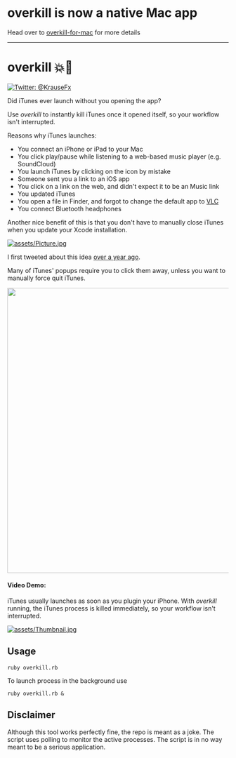 # overkill is now a native Mac app

Head over to [overkill-for-mac](https://krausefx.com/blog/introducing-overkill-dont-let-itunes-interrupt-your-workflow) for more details

---

# overkill 💥🎵

[![Twitter: @KrauseFx](https://img.shields.io/badge/contact-@KrauseFx-blue.svg?style=flat)](https://twitter.com/KrauseFx)

Did iTunes ever launch without you opening the app? 

Use _overkill_ to instantly kill iTunes once it opened itself, so your workflow isn't interrupted.

Reasons why iTunes launches:

- You connect an iPhone or iPad to your Mac
- You click play/pause while listening to a web-based music player (e.g. SoundCloud)
- You launch iTunes by clicking on the icon by mistake
- Someone sent you a link to an iOS app
- You click on a link on the web, and didn't expect it to be an Music link
- You updated iTunes
- You open a file in Finder, and forgot to change the default app to [VLC](https://www.videolan.org/vlc/index.html)
- You connect Bluetooth headphones

Another nice benefit of this is that you don't have to manually close iTunes when you update your Xcode installation.

[![assets/Picture.jpg](assets/Picture.jpg)](https://youtu.be/r1zhJ5wn5sk)

I first tweeted about this idea [over a year ago](https://twitter.com/krausefx/status/649706992655708164).

Many of iTunes' popups require you to click them away, unless you want to manually force quit iTunes.

<p align="center">
  <img src="assets/iTunesLogin.png" width="650" />
</p>

#### Video Demo:

iTunes usually launches as soon as you plugin your iPhone. With _overkill_ running, the iTunes process is killed immediately, so your workflow isn't interrupted.

[![assets/Thumbnail.jpg](assets/Thumbnail.jpg)](https://youtu.be/r1zhJ5wn5sk)

## Usage

```
ruby overkill.rb
```

To launch process in the background use

```
ruby overkill.rb &
```

## Disclaimer

Although this tool works perfectly fine, the repo is meant as a joke. The script uses polling to monitor the active processes. The script is in no way meant to be a serious application.
